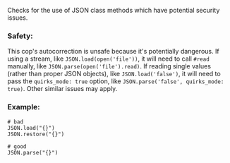 Checks for the use of JSON class methods which have potential
security issues.

### Safety:

This cop's autocorrection is unsafe because it's potentially dangerous.
If using a stream, like `JSON.load(open('file'))`, it will need to call
`#read` manually, like `JSON.parse(open('file').read)`.
If reading single values (rather than proper JSON objects), like
`JSON.load('false')`, it will need to pass the `quirks_mode: true`
option, like `JSON.parse('false', quirks_mode: true)`.
Other similar issues may apply.

### Example:
    # bad
    JSON.load("{}")
    JSON.restore("{}")

    # good
    JSON.parse("{}")
